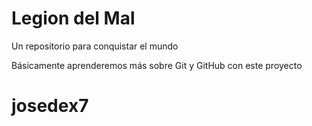 # Legion del Mal
Un repositorio para conquistar el mundo

Básicamente aprenderemos más sobre Git y GitHub con este proyecto

# josedex7